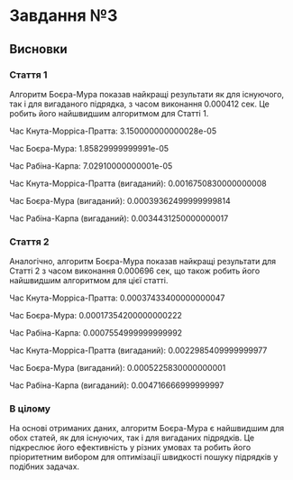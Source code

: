 # Завдання №3
## Висновки
### Стаття 1

Алгоритм Боєра-Мура показав найкращі результати як для існуючого, так і для вигаданого підрядка, з часом виконання 0.000412 сек. Це робить його найшвидшим алгоритмом для Статті 1.

Час Кнута-Морріса-Пратта: 3.150000000000028e-05

Час Боєра-Мура: 1.85829999999991e-05

Час Рабіна-Карпа: 7.02910000000001e-05

Час Кнута-Морріса-Пратта (вигаданий): 0.0016750830000000008

Час Боєра-Мура (вигаданий): 0.00039362499999999814

Час Рабіна-Карпа (вигаданий): 0.0034431250000000017

### Стаття 2

Аналогічно, алгоритм Боєра-Мура показав найкращі результати для Статті 2 з часом виконання 0.000696 сек, що також робить його найшвидшим алгоритмом для цієї статті.

Час Кнута-Морріса-Пратта: 0.00037433400000000047

Час Боєра-Мура: 0.00017354200000000222

Час Рабіна-Карпа: 0.0007554999999999992

Час Кнута-Морріса-Пратта (вигаданий): 0.0022985409999999977

Час Боєра-Мура (вигаданий): 0.0005225830000000001

Час Рабіна-Карпа (вигаданий): 0.004716666999999997

### В цілому

На основі отриманих даних, алгоритм Боєра-Мура є найшвидшим для обох статей, як для існуючих, так і для вигаданих підрядків. Це підкреслює його ефективність у різних умовах та робить його пріоритетним вибором для оптимізації швидкості пошуку підрядків у подібних задачах.